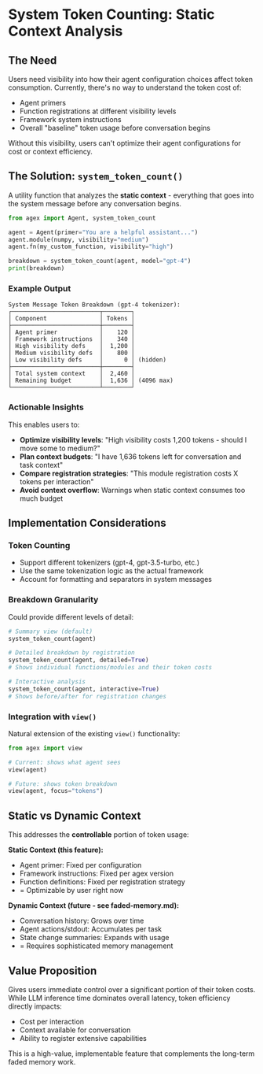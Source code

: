 # System Token Counting: Static Context Analysis

## The Need

Users need visibility into how their agent configuration choices affect token consumption. Currently, there's no way to understand the token cost of:
- Agent primers
- Function registrations at different visibility levels  
- Framework system instructions
- Overall "baseline" token usage before conversation begins

Without this visibility, users can't optimize their agent configurations for cost or context efficiency.

## The Solution: `system_token_count()`

A utility function that analyzes the **static context** - everything that goes into the system message before any conversation begins.

```python
from agex import Agent, system_token_count

agent = Agent(primer="You are a helpful assistant...")
agent.module(numpy, visibility="medium") 
agent.fn(my_custom_function, visibility="high")

breakdown = system_token_count(agent, model="gpt-4")
print(breakdown)
```

### Example Output

```
System Message Token Breakdown (gpt-4 tokenizer):
┌─────────────────────────┬────────┐
│ Component               │ Tokens │
├─────────────────────────┼────────┤
│ Agent primer            │    120 │
│ Framework instructions  │    340 │
│ High visibility defs    │  1,200 │
│ Medium visibility defs  │    800 │
│ Low visibility defs     │      0 │ (hidden)
├─────────────────────────┼────────┤
│ Total system context    │  2,460 │
│ Remaining budget        │  1,636 │ (4096 max)
└─────────────────────────┴────────┘
```

### Actionable Insights

This enables users to:
- **Optimize visibility levels**: "High visibility costs 1,200 tokens - should I move some to medium?"
- **Plan context budgets**: "I have 1,636 tokens left for conversation and task context"  
- **Compare registration strategies**: "This module registration costs X tokens per interaction"
- **Avoid context overflow**: Warnings when static context consumes too much budget

## Implementation Considerations

### Token Counting
- Support different tokenizers (gpt-4, gpt-3.5-turbo, etc.)
- Use the same tokenization logic as the actual framework
- Account for formatting and separators in system messages

### Breakdown Granularity
Could provide different levels of detail:
```python
# Summary view (default)
system_token_count(agent)

# Detailed breakdown by registration
system_token_count(agent, detailed=True)
# Shows individual functions/modules and their token costs

# Interactive analysis
system_token_count(agent, interactive=True)  
# Shows before/after for registration changes
```

### Integration with `view()`
Natural extension of the existing `view()` functionality:
```python
from agex import view

# Current: shows what agent sees
view(agent)

# Future: shows token breakdown
view(agent, focus="tokens")
```

## Static vs Dynamic Context

This addresses the **controllable** portion of token usage:

**Static Context (this feature):**
- Agent primer: Fixed per configuration
- Framework instructions: Fixed per agex version
- Function definitions: Fixed per registration strategy
- = Optimizable by user right now

**Dynamic Context (future - see faded-memory.md):**
- Conversation history: Grows over time
- Agent actions/stdout: Accumulates per task
- State change summaries: Expands with usage
- = Requires sophisticated memory management

## Value Proposition

Gives users immediate control over a significant portion of their token costs. While LLM inference time dominates overall latency, token efficiency directly impacts:
- Cost per interaction
- Context available for conversation
- Ability to register extensive capabilities

This is a high-value, implementable feature that complements the long-term faded memory work. 